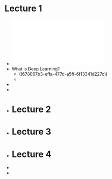 # Lecture 1
- ![L1.pdf](../assets/L1_1736443730816_0.pdf)
- What is Deep Learning?
	- ((678007b3-effa-477d-a5ff-6f13341d227c))
	-
-
-
- # Lecture 2
- # Lecture 3
- # Lecture 4
-
-